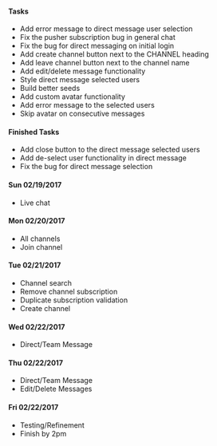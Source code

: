 #### Tasks

- Add error message to direct message user selection
- Fix the pusher subscription bug in general chat
- Fix the bug for direct messaging on initial login
- Add create channel button next to the CHANNEL heading
- Add leave channel button next to the channel name
- Add edit/delete message functionality
- Style direct message selected users
- Build better seeds
- Add custom avatar functionality
- Add error message to the selected users
- Skip avatar on consecutive messages

#### Finished Tasks
- Add close button to the direct message selected users
- Add de-select user functionality in direct message
- Fix the bug for direct message selection

#### Sun 02/19/2017
- Live chat

#### Mon 02/20/2017

- All channels
- Join channel

#### Tue 02/21/2017

- Channel search
- Remove channel subscription
- Duplicate subscription validation
- Create channel

#### Wed 02/22/2017
- Direct/Team Message

#### Thu 02/22/2017
- Direct/Team Message
- Edit/Delete Messages

#### Fri 02/22/2017
- Testing/Refinement
- Finish by 2pm
